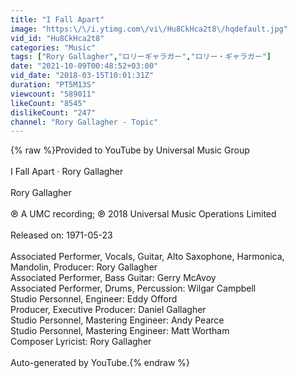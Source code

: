 ```yaml
---
title: "I Fall Apart"
image: "https:\/\/i.ytimg.com\/vi\/Hu8CkHca2t8\/hqdefault.jpg"
vid_id: "Hu8CkHca2t8"
categories: "Music"
tags: ["Rory Gallagher","ロリーギャラガー","ロリー・ギャラガー"]
date: "2021-10-09T00:48:52+03:00"
vid_date: "2018-03-15T10:01:31Z"
duration: "PT5M13S"
viewcount: "589011"
likeCount: "8545"
dislikeCount: "247"
channel: "Rory Gallagher - Topic"
---
```

{% raw %}Provided to YouTube by Universal Music Group<br /><br />I Fall Apart · Rory Gallagher<br /><br />Rory Gallagher<br /><br />℗ A UMC recording; ℗ 2018 Universal Music Operations Limited<br /><br />Released on: 1971-05-23<br /><br />Associated  Performer, Vocals, Guitar, Alto  Saxophone, Harmonica, Mandolin, Producer: Rory Gallagher<br />Associated  Performer, Bass  Guitar: Gerry McAvoy<br />Associated  Performer, Drums, Percussion: Wilgar Campbell<br />Studio  Personnel, Engineer: Eddy Offord<br />Producer, Executive  Producer: Daniel Gallagher<br />Studio  Personnel, Mastering  Engineer: Andy Pearce<br />Studio  Personnel, Mastering  Engineer: Matt Wortham<br />Composer  Lyricist: Rory Gallagher<br /><br />Auto-generated by YouTube.{% endraw %}
